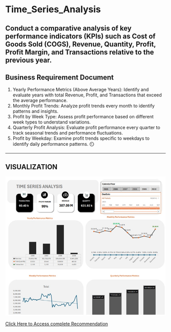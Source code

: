 # Time_Series_Analysis
Conduct a comparative analysis of key performance indicators (KPIs) such as Cost of Goods Sold (COGS), Revenue, Quantity, Profit, Profit Margin, and Transactions relative to the previous year.
---
## **Business Requirement Document**
1.	Yearly Performance Metrics (Above Average Years):
Identify and evaluate years with total Revenue, Profit, and Transactions that exceed the average performance.
2.	Monthly Profit Trends:
Analyze profit trends every month to identify patterns and insights.
3.	Profit by Week Type:
Assess profit performance based on different week types to understand variations.
4.	Quarterly Profit Analysis:
Evaluate profit performance every quarter to track seasonal trends and performance fluctuations.
5.	Profit by Weekday:
Examine profit trends specific to weekdays to identify daily performance patterns. ⏲️

---

## VISUALIZATION 
![](Dasboard1.jpg)

[Click Here to Access complete Recommendation](https://github.com/IsaacUKEME/Time_Series_Analysis)
